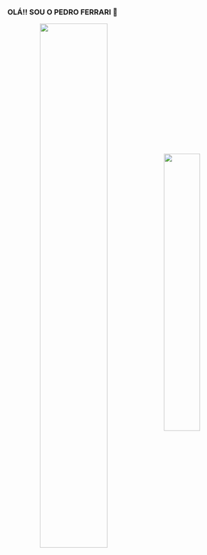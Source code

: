 

### OLÁ!! SOU O PEDRO FERRARI 👋

<div  align="center" style="margin-bottom:100px">
<img width=55% align="center"  src="https://github-readme-streak-stats.herokuapp.com?user=pedrontc&theme=radical&mode=weekly" />
<img width=40% align="center" src="https://github-readme-stats-git-main-pedrontc.vercel.app/api/top-langs/?username=pedrontc&show_icons=true&theme=radical&layout=compact" />
 </div>

<!--
**pedrontc/pedrontc** is a ✨ _special_ ✨ repository because its `README.md` (this file) appears on your GitHub profile.

Here are some ideas to get you started:

- 🔭 I’m currently working on ...
- 🌱 I’m currently learning ...
- 👯 I’m looking to collaborate on ...
- 🤔 I’m looking for help with ...
- 💬 Ask me about ...
- 📫 How to reach me: ...
- 😄 Pronouns: ...
- ⚡ Fun fact: ...
-->
